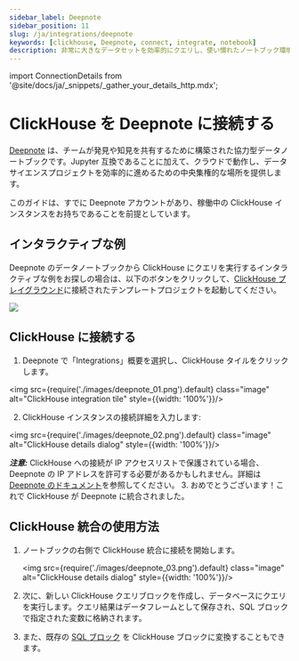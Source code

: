 ```yaml
---
sidebar_label: Deepnote
sidebar_position: 11
slug: /ja/integrations/deepnote
keywords: [clickhouse, Deepnote, connect, integrate, notebook]
description: 非常に大きなデータセットを効率的にクエリし、使い慣れたノートブック環境で分析とモデリングを行う。
---
```

import ConnectionDetails from '@site/docs/ja/_snippets/_gather_your_details_http.mdx';

# ClickHouse を Deepnote に接続する

<a href="https://www.deepnote.com/" target="_blank">Deepnote</a> は、チームが発見や知見を共有するために構築された協力型データノートブックです。Jupyter 互換であることに加えて、クラウドで動作し、データサイエンスプロジェクトを効率的に進めるための中央集権的な場所を提供します。

このガイドは、すでに Deepnote アカウントがあり、稼働中の ClickHouse インスタンスをお持ちであることを前提としています。

## インタラクティブな例
Deepnote のデータノートブックから ClickHouse にクエリを実行するインタラクティブな例をお探しの場合は、以下のボタンをクリックして、[ClickHouse プレイグラウンド](../../getting-started/playground.md)に接続されたテンプレートプロジェクトを起動してください。

[<img src="https://deepnote.com/buttons/launch-in-deepnote.svg"/>](https://deepnote.com/launch?template=ClickHouse%20and%20Deepnote)

## ClickHouse に接続する

1. Deepnote で「Integrations」概要を選択し、ClickHouse タイルをクリックします。

<img src={require('./images/deepnote_01.png').default} class="image" alt="ClickHouse integration tile" style={{width: '100%'}}/>

2. ClickHouse インスタンスの接続詳細を入力します:
<ConnectionDetails />

   <img src={require('./images/deepnote_02.png').default} class="image" alt="ClickHouse details dialog" style={{width: '100%'}}/>

   **_注意:_** ClickHouse への接続が IP アクセスリストで保護されている場合、Deepnote の IP アドレスを許可する必要があるかもしれません。詳細は [Deepnote のドキュメント](https://docs.deepnote.com/integrations/authorize-connections-from-deepnote-ip-addresses)を参照してください。
3. おめでとうございます！これで ClickHouse が Deepnote に統合されました。

## ClickHouse 統合の使用方法

1. ノートブックの右側で ClickHouse 統合に接続を開始します。

   <img src={require('./images/deepnote_03.png').default} class="image" alt="ClickHouse details dialog" style={{width: '100%'}}/>
2. 次に、新しい ClickHouse クエリブロックを作成し、データベースにクエリを実行します。クエリ結果はデータフレームとして保存され、SQL ブロックで指定された変数に格納されます。
3. また、既存の [SQL ブロック](https://docs.deepnote.com/features/sql-cells) を ClickHouse ブロックに変換することもできます。
